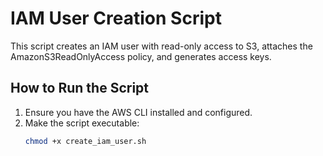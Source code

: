 # IAM User Creation Script

This script creates an IAM user with read-only access to S3, attaches the AmazonS3ReadOnlyAccess policy, and generates access keys.

## How to Run the Script

1. Ensure you have the AWS CLI installed and configured.
2. Make the script executable:
   ```bash
   chmod +x create_iam_user.sh
